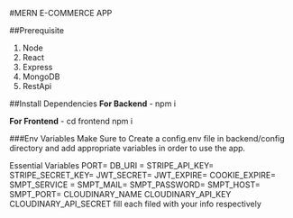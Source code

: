 #MERN E-COMMERCE APP

##Prerequisite

1. Node 
2. React
3. Express
4. MongoDB
5. RestApi

##Install Dependencies
**For Backend** - npm i

**For Frontend** - cd frontend npm i

###Env Variables
Make Sure to Create a config.env file in backend/config directory and add appropriate variables in order to use the app.

Essential Variables PORT= DB_URI = STRIPE_API_KEY= STRIPE_SECRET_KEY= JWT_SECRET= JWT_EXPIRE= COOKIE_EXPIRE= SMPT_SERVICE = SMPT_MAIL= SMPT_PASSWORD= SMPT_HOST= SMPT_PORT= CLOUDINARY_NAME CLOUDINARY_API_KEY CLOUDINARY_API_SECRET fill each filed with your info respectively
